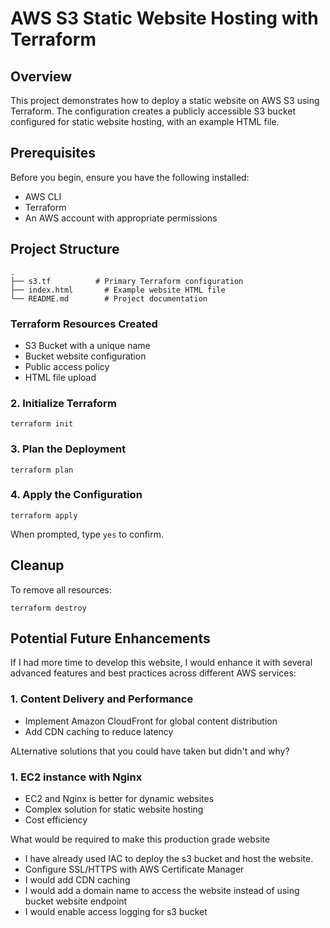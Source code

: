 # AWS S3 Static Website Hosting with Terraform

## Overview

This project demonstrates how to deploy a static website on AWS S3 using Terraform. The configuration creates a publicly accessible S3 bucket configured for static website hosting, with an example HTML file.

## Prerequisites

Before you begin, ensure you have the following installed:

- AWS CLI
- Terraform 
- An AWS account with appropriate permissions

## Project Structure

```
.
├── s3.tf          # Primary Terraform configuration
├── index.html       # Example website HTML file
└── README.md        # Project documentation
```

### Terraform Resources Created

- S3 Bucket with a unique name
- Bucket website configuration
- Public access policy
- HTML file upload


### 2. Initialize Terraform

```
terraform init
```

### 3. Plan the Deployment

```
terraform plan
```

### 4. Apply the Configuration

```
terraform apply
```

When prompted, type `yes` to confirm.


## Cleanup

To remove all resources:

```
terraform destroy
```


## Potential Future Enhancements

If I had more time to develop this website, I would enhance it with several advanced features and best practices across different AWS services:

### 1. Content Delivery and Performance
- Implement Amazon CloudFront for global content distribution
- Add CDN caching to reduce latency

ALternative solutions that you could have taken but didn't and why?
### 1. EC2 instance with Nginx
- EC2 and Nginx is better for dynamic websites
- Complex solution for static website hosting
- Cost efficiency


What would be required to make this production grade website
- I have already used IAC to deploy the s3 bucket and host the website.
- Configure SSL/HTTPS with AWS Certificate Manager
- I would add CDN caching
- I would add a domain name to access the website instead of using bucket website endpoint
- I would enable access logging for s3 bucket
